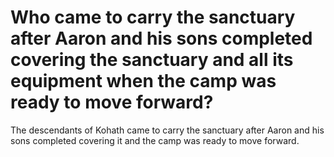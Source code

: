 # Who came to carry the sanctuary after Aaron and his sons completed covering the sanctuary and all its equipment when the camp was ready to move forward?

The descendants of Kohath came to carry the sanctuary after Aaron and his sons completed covering it and the camp was ready to move forward.
